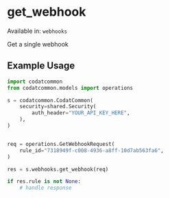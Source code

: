 # get_webhook
Available in: `webhooks`

Get a single webhook

## Example Usage
```python
import codatcommon
from codatcommon.models import operations

s = codatcommon.CodatCommon(
    security=shared.Security(
        auth_header="YOUR_API_KEY_HERE",
    ),
)


req = operations.GetWebhookRequest(
    rule_id="7318949f-c008-4936-a8ff-10d7ab563fa6",
)

res = s.webhooks.get_webhook(req)

if res.rule is not None:
    # handle response
```